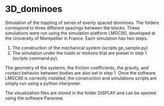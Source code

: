 # 3D_dominoes
Simulation of the toppling of series of evenly spaced dominoes. 
The folders correspond to three different spacings between the blocks. 
These simulations were run using the simulation platform LMGC90, developed at the University of Montpellier in France. 
Each simulation has two steps.
1. The construction of the mechanical system (scripts ge_sample.py)
2. The simulation under the loads or motions that are preset in step 1 (scripts command.py). 

The geometry of the systems, the friction coefficients, the gravity, and contact behavior between bodies are also set in step 1. 
Once the software LMGC90 is correctly installed, the construction and simulations scripts are simply run using a python interpreter. 

The visualization files are stored in the folder DISPLAY and can be opened using the software Paraview.
